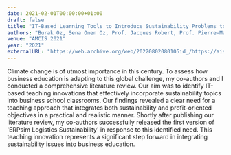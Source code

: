 ```yaml
---
date: 2021-02-01T00:00:00+01:00
draft: false
title: "IT-Based Learning Tools to Introduce Sustainability Problems to Management Students: A Scoping Review"
authors: "Burak Oz, Sena Onen Oz, Prof. Jacques Robert, Prof. Pierre-Majorique Léger"
venue: "AMCIS 2021"
year: "2021"
externalURL: "https://web.archive.org/web/20220802080105id_/https://aisel.aisnet.org/cgi/viewcontent.cgi?article=1171&context=amcis2021"
---
```


Climate change is of utmost importance in this century. To assess how business education is adapting to this global challenge, my co-authors and I conducted a comprehensive literature review. Our aim was to identify IT-based teaching innovations that effectively incorporate sustainability topics into business school classrooms. Our findings revealed a clear need for a teaching approach that integrates both sustainability and profit-oriented objectives in a practical and realistic manner. Shortly after publishing our literature review, my co-authors successfully released the first version of 'ERPsim Logistics Sustainability' in response to this identified need. This teaching innovation represents a significant step forward in integrating sustainability issues into business education.
